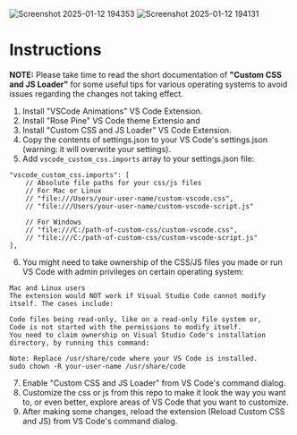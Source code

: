 ![Screenshot 2025-01-12 194353](https://github.com/user-attachments/assets/f8fb04de-96ae-4b6a-8e59-ba712215291a)
![Screenshot 2025-01-12 194131](https://github.com/user-attachments/assets/8c9dca64-f73a-44b0-9035-d1e677c4f65d)
# Instructions

**NOTE:** Please take time to read the short documentation of **"Custom CSS and JS Loader"** for some useful tips for various operating systems to avoid issues regarding the changes not taking effect.

1. Install "VSCode Animations" VS Code Extension.
2. Install "Rose Pine" VS Code theme Extensio and 
3. Install "Custom CSS and JS Loader" VS Code Extension.
4. Copy the contents of settings.json to your VS Code's settings.json (warning: it will overwrite your settings).
5. Add `vscode_custom_css.imports` array to your settings.json file:
```
"vscode_custom_css.imports": [
    // Absolute file paths for your css/js files
    // For Mac or Linux
    // "file:///Users/your-user-name/custom-vscode.css",
    // "file:///Users/your-user-name/custom-vscode-script.js"

    // For Windows
    // "file:///C:/path-of-custom-css/custom-vscode.css",
    // "file:///C:/path-of-custom-css/custom-vscode-script.js"
],
```
6. You might need to take ownership of the CSS/JS files you made or run VS Code with admin privileges on certain operating system:
```
Mac and Linux users
The extension would NOT work if Visual Studio Code cannot modify itself. The cases include:

Code files being read-only, like on a read-only file system or,
Code is not started with the permissions to modify itself.
You need to claim ownership on Visual Studio Code's installation directory, by running this command:

Note: Replace /usr/share/code where your VS Code is installed.
sudo chown -R your-user-name /usr/share/code
```
7. Enable "Custom CSS and JS Loader" from VS Code's command dialog.
8. Customize the css or js from this repo to make it look the way you want to, or even better, explore areas of VS Code that you want to customize.
9. After making some changes, reload the extension (Reload Custom CSS and JS) from VS Code's command dialog.
